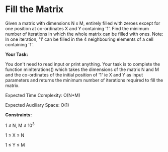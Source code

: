 # Fill the Matrix

Given a matrix with dimensions N x M, entirely filled with zeroes except for one position at co-ordinates X and Y containing '1'. Find the minimum number of iterations in which the whole matrix can be filled with ones.
Note: In one iteration, '1' can be filled in the 4 neighbouring elements of a cell containing '1'.

**Your Task:**

You don't need to read input or print anything. Your task is to complete the function minIterations() which takes the dimensions of the matrix N and M and the co-ordinates of the initial position of '1' ie X and Y as input parameters and returns the minimum number of iterations required to fill the matrix.


Expected Time Complexity: O(N*M)

Expected Auxiliary Space: O(1)


**Constraints:**

1 ≤ N, M ≤ 10<sup>3</sup>

1 ≤ X ≤ N

1 ≤ Y ≤ M